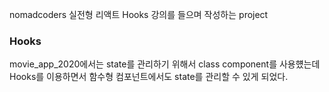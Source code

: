 nomadcoders 실전형 리액트 Hooks 강의를 들으며 작성하는 project

### Hooks
movie_app_2020에서는 state를 관리하기 위해서 class component를 사용헀는데 
Hooks를 이용하면서 함수형 컴포넌트에서도 state를 관리할 수 있게 되었다.